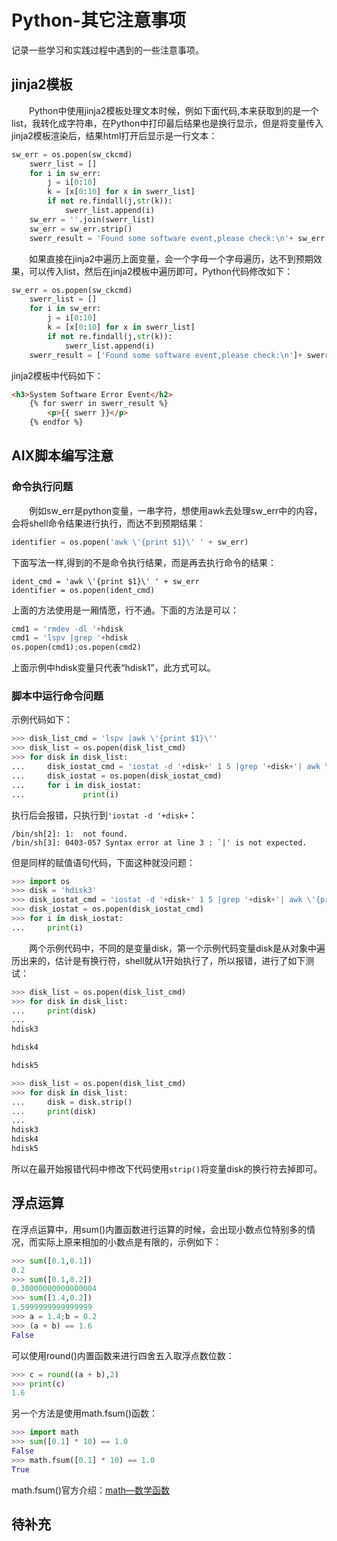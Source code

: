 # Python-其它注意事项
记录一些学习和实践过程中遇到的一些注意事项。
## jinja2模板
&#8195;&#8195;Python中使用jinja2模板处理文本时候，例如下面代码,本来获取到的是一个list，我转化成字符串，在Python中打印最后结果也是换行显示，但是将变量传入jinja2模板渲染后，结果html打开后显示是一行文本：
```python
sw_err = os.popen(sw_ckcmd)
    swerr_list = []
    for i in sw_err:
        j = i[0:10]
        k = [x[0:10] for x in swerr_list]
        if not re.findall(j,str(k)):
            swerr_list.append(i)
    sw_err = ''.join(swerr_list)
    sw_err = sw_err.strip()
    swerr_result = 'Found some software event,please check:\n'+ sw_err
```
&#8195;&#8195;如果直接在jinja2中遍历上面变量，会一个字母一个字母遍历，达不到预期效果，可以传入list，然后在jinja2模板中遍历即可，Python代码修改如下：
```python
sw_err = os.popen(sw_ckcmd)
    swerr_list = []
    for i in sw_err:
        j = i[0:10]
        k = [x[0:10] for x in swerr_list]
        if not re.findall(j,str(k)):
            swerr_list.append(i)
    swerr_result = ['Found some software event,please check:\n']+ swerr_list
```
jinja2模板中代码如下：
```html
<h3>System Software Error Event</h2> 
    {% for swerr in swerr_result %}
        <p>{{ swerr }}</p>
    {% endfor %}
```
## AIX脚本编写注意
### 命令执行问题
&#8195;&#8195;例如sw_err是python变量，一串字符，想使用awk去处理sw_err中的内容，会将shell命令结果进行执行，而达不到预期结果：
```python
identifier = os.popen('awk \'{print $1}\' ' + sw_err)
```
下面写法一样,得到的不是命令执行结果，而是再去执行命令的结果：
```
ident_cmd = 'awk \'{print $1}\' ' + sw_err
identifier = os.popen(ident_cmd)
```
上面的方法使用是一厢情愿，行不通。下面的方法是可以：
```python
cmd1 = 'rmdev -dl '+hdisk
cmd1 = 'lspv |grep '+hdisk
os.popen(cmd1);os.popen(cmd2)
```
上面示例中hdisk变量只代表“hdisk1”，此方式可以。
### 脚本中运行命令问题
示例代码如下：
```python
>>> disk_list_cmd = 'lspv |awk \'{print $1}\''
>>> disk_list = os.popen(disk_list_cmd)
>>> for disk in disk_list:
...     disk_iostat_cmd = 'iostat -d '+disk+' 1 5 |grep '+disk+'| awk \'{print $2,$3,$4,$5,$6}\''
...     disk_iostat = os.popen(disk_iostat_cmd)
...     for i in disk_iostat:
...             print(i)
```
执行后会报错，只执行到`'iostat -d '+disk+`：
```
/bin/sh[2]: 1:  not found.
/bin/sh[3]: 0403-057 Syntax error at line 3 : `|' is not expected.
```
但是同样的赋值语句代码，下面这种就没问题：
```python
>>> import os
>>> disk = 'hdisk3'       
>>> disk_iostat_cmd = 'iostat -d '+disk+' 1 5 |grep '+disk+'| awk \'{print $2,$3,$4,$5,$6}\''
>>> disk_iostat = os.popen(disk_iostat_cmd)
>>> for i in disk_iostat:
...     print(i)
```
&#8195;&#8195;两个示例代码中，不同的是变量disk，第一个示例代码变量disk是从对象中遍历出来的，估计是有换行符，shell就从1开始执行了，所以报错，进行了如下测试：
```python
>>> disk_list = os.popen(disk_list_cmd)
>>> for disk in disk_list:
...     print(disk)
... 
hdisk3

hdisk4

hdisk5

>>> disk_list = os.popen(disk_list_cmd)
>>> for disk in disk_list:
...     disk = disk.strip()
...     print(disk)
... 
hdisk3
hdisk4
hdisk5
```
所以在最开始报错代码中修改下代码使用`strip()`将变量disk的换行符去掉即可。
## 浮点运算
在浮点运算中，用sum()内置函数进行运算的时候，会出现小数点位特别多的情况，而实际上原来相加的小数点是有限的，示例如下：
```python
>>> sum([0.1,0.1])
0.2
>>> sum([0.1,0.2])
0.30000000000000004
>>> sum([1.4,0.2])
1.5999999999999999
>>> a = 1.4;b = 0.2
>>> (a + b) == 1.6
False
```
可以使用round()内置函数来进行四舍五入取浮点数位数：
```python
>>> c = round((a + b),2)  
>>> print(c)
1.6
```
另一个方法是使用math.fsum()函数：
```python
>>> import math
>>> sum([0.1] * 10) == 1.0
False
>>> math.fsum([0.1] * 10) == 1.0
True
```
math.fsum()官方介绍：[math—数学函数](https://docs.python.org/zh-cn/3.6/library/math.html#math.fsum)
## 待补充

